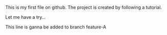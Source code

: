This is my first file on github.
The project is created by following a tutorial.

Let me have a try...

This line is ganna be added to branch feature-A

